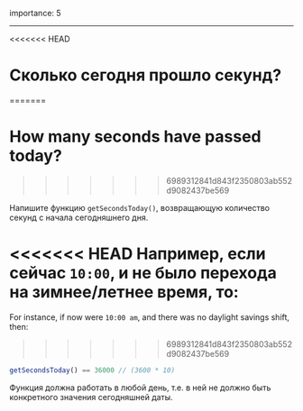 importance: 5

---

<<<<<<< HEAD
# Сколько сегодня прошло секунд?
=======
# How many seconds have passed today?
>>>>>>> 6989312841d843f2350803ab552d9082437be569

Напишите функцию `getSecondsToday()`, возвращающую количество секунд с начала сегодняшнего дня.

<<<<<<< HEAD
Например, если сейчас `10:00`, и не было перехода на зимнее/летнее время, то:
=======
For instance, if now were `10:00 am`, and there was no daylight savings shift, then:
>>>>>>> 6989312841d843f2350803ab552d9082437be569

```js
getSecondsToday() == 36000 // (3600 * 10)
```

Функция должна работать в любой день, т.е. в ней не должно быть конкретного значения сегодняшней даты.
